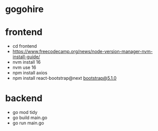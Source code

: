 # gogohire 

# frontend
- cd frontend 
- https://www.freecodecamp.org/news/node-version-manager-nvm-install-guide/
- nvm install 16
- nvm use 16
- npm install axios
- npm install react-bootstrap@next bootstrap@5.1.0

# backend

- go mod tidy
- go build main.go
- go run main.go


